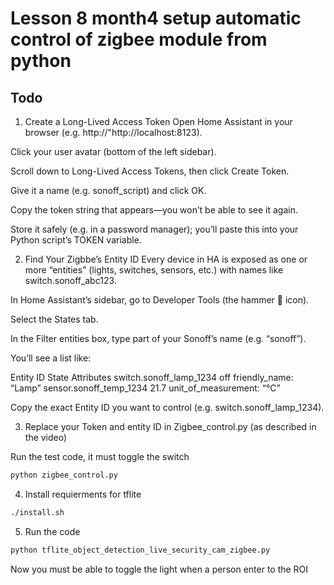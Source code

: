 # Lesson 8 month4 setup automatic control of zigbee module from python

## Todo


1. Create a Long-Lived Access Token
Open Home Assistant in your browser (e.g. http://"http://localhost:8123).

Click your user avatar (bottom of the left sidebar).

Scroll down to Long-Lived Access Tokens, then click Create Token.

Give it a name (e.g. sonoff_script) and click OK.

Copy the token string that appears—you won’t be able to see it again.

Store it safely (e.g. in a password manager); you’ll paste this into your Python script’s TOKEN variable.

2. Find Your Zigbbe’s Entity ID
Every device in HA is exposed as one or more “entities” (lights, switches, sensors, etc.) with names like switch.sonoff_abc123.

In Home Assistant’s sidebar, go to Developer Tools (the hammer 🔨 icon).

Select the States tab.

In the Filter entities box, type part of your Sonoff’s name (e.g. “sonoff”).

You’ll see a list like:

Entity ID	State	Attributes
switch.sonoff_lamp_1234	off	friendly_name: “Lamp”
sensor.sonoff_temp_1234	21.7	unit_of_measurement: “°C”

Copy the exact Entity ID you want to control (e.g. switch.sonoff_lamp_1234).

3. Replace your Token and entity ID in Zigbee_control.py (as described in the video)

Run the test code, it must toggle the switch
```bash
python zigbee_control.py
```


4. Install requierments for tflite

```bash
./install.sh
```

5. Run the code
```bash
python tflite_object_detection_live_security_cam_zigbee.py
```

Now you must be able to toggle the light when a person enter to the ROI